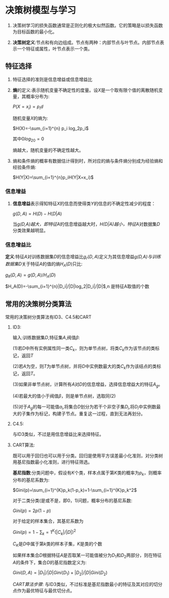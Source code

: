 # 决策树模型与学习

1. 决策树学习的损失函数通常是正则化的极大似然函数。它的策略是以损失函数为目标函数的最小化。

2. **决策树定义**:节点和有向边组成。节点有两种：内部节点与叶节点。内部节点表示一个特征或属性，叶节点表示一个类。

## 特征选择

1. 特征选择的准则是信息增益或信息增益比

2. **熵**的定义:表示随机变量不确定性的度量。设*X*是一个取有限个值的离散随机变量，其概率分布为:

    $P(X=x_i)=p_id$

    随机变量*X*的熵为:

    $H(X)=-\sum_{i=1}^{n} p_i log_2p_i$

    其中$0log_20=0$

    熵越大，随机变量的不确定性越大。
3. 熵和条件熵的概率有数据估计得到时，所对应的熵与条件熵分别成为经验熵和经验条件熵:

    $H(Y|X)=\sum_{i=1}^{n}p_iH(Y|X=x_i)$

### 信息增益

1. **信息增益**表示得知特征*X*的信息而使得类*Y*的信息的不确定性减少的程度：

    $g(D,A)=H(D)-H(D|A)$

    当*g(D,A)*越大，即特征*A*的信息增益越大时，*H(D|A)*越小，特征*A*对数据集*D*分类效果越明显。

### 信息增益比

**定义**:特征*A*对训练数据集*D*的信息增益比$g_r(D,A)$定义为其信息增益*g(D,A)*与训练数据集*D*关于特征*A*的值的熵$H_A(D)$只比:

$g_R(D,A)=g(D,A)/H_A(D)$

$H_A(D)=-\sum_{i=1}^{n}|D_i|/|D|log_2|D_i|/|D|$,n 是特征A取值的个数

## 常用的决策树分类算法

常用的决策树分类算法有ID3、C4.5和CART

1. ID3:

    输入:训练数据集*D*,特征集*A*,阀值$\beta$:

    (1)若*D*中所有实例属性同一类$C_k$，则为单节点树，将类$C_k$作为该节点的类标记，返回*T*

    (2)若*A*为空，则*T*为单节点树，并将*D*中实例数最大的类$C_k$作为该结点的类标记，返回*T*。

    (3)如果非单节点树，计算所有*A*对*D*的信息增益，选择信息增益大的特征$A_g$。

    (4)若最大的值小于阀值$\beta$，则是单节点树，选取同(2)

    (5)对于$A_g$的每一可能值$a_i$,将集合*D*划分为若干个非空子集$D_i$,将$D_i$中实例数最大的子集作为标记，构建子节点。重复这一过程，直到无法再划分。

2. C4.5:

    与ID3类似，不过是用信息增益比来选择特征。

3. CART算法:

    既可以用于回归也可以用于分类。回归是使用平方误差最小化准则，对分类树用基尼指数最小化准则，进行特征筛选。

    **基尼指数**:分类问题中，假设有*K*个类，样本点属于第*K*类的概率为$p_k$，则概率分布的基尼系数为:

    $Gini(p)=\sum_{i=1}^{K}p_k(1-p_k)=1-\sum_{i=1}^{K}p_k^2$

    对于二类分类(是或不是，即0，1)问题，概率分布的基尼系数:

    $Gini(p)=2p(1-p)$

    对于给定的样本集合，其基尼系数为

    $Gini(p)=1-\sum_k=1^K(|C_k|/|D|)^2$

    $C_K$是*D*中属于第*k*类的样本子集，*K*是类的个数

    如果样本集合*D*根据特征*A*是否取某一可能值被分为$D_1$和$D_2$两部分，则在特征*A*的条件下，集合*D*的基尼指数定义为:

    $Gini(D,A)=|D_1|/|D|Gini(D_1)+|D_2|/|D|Gini(D_2)$

    *CART算法步骤*:
    与ID3类似，不过标准是基尼指数最小的特征及其对应的切分点作为最优特征与最优切分点。
